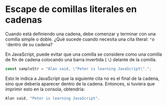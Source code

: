 
# Escape de comillas literales en cadenas

Cuando está definiendo una cadena, debe comenzar y terminar con una comilla simple o doble. ¿Qué sucede cuando necesita una cita literal: `"`o `'`dentro de su cadena?

En JavaScript, puede evitar que una comilla se considere como una comilla de fin de cadena colocando una barra invertida ( `\`) delante de la comilla.

```js
const sampleStr = "Alan said, \"Peter is learning JavaScript\".";

```

Esto le indica a JavaScript que la siguiente cita no es el final de la cadena, sino que debería aparecer dentro de la cadena. Entonces, si tuviera que imprimir esto en la consola, obtendría:

```js
Alan said, "Peter is learning JavaScript".
```
